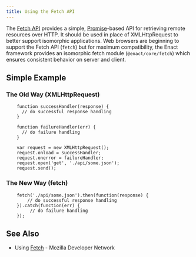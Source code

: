 ```yaml
---
title: Using the Fetch API
---
```


The [Fetch API][fetchApi] provides a simple, [Promise][promiseAPI]-based API for retrieving remote resources over HTTP. It should be used in place of XMLHttpRequest to better support isomorphic applications. Web browsers are beginning to support the Fetch API (`fetch`) but for maximum compatibility, the Enact framework provides an isomorphic fetch module (`@enact/core/fetch`) which ensures consistent behavior on server and client.

## Simple Example

### The Old Way (XMLHttpRequest)

```
	function successHandler(response) {  
	  // do successful response handling
	}
	
	function failureHandler(err) {  
	  // do failure handling
	}
	
	var request = new XMLHttpRequest();  
	request.onload = successHandler;  
	request.onerror = failureHandler;  
	request.open('get', './api/some.json');  
	request.send();
```

### The New Way (fetch)

```
	fetch('./api/some.json').then(function(response) {
		// do successful response handling
	}).catch(function(err) {
		 // do failure handling
	});
```

## See Also
*   Using [Fetch][usingFetchApi] - Mozilla Developer Network

[fetchApi]: https://developer.mozilla.org/en-US/docs/Web/API/Fetch_API
[promiseApi]: https://developer.mozilla.org/en-US/docs/Web/JavaScript/Reference/Global_Objects/Promise
[usingFetchApi]: https://developer.mozilla.org/en-US/docs/Web/API/Fetch_API/Using_Fetch
